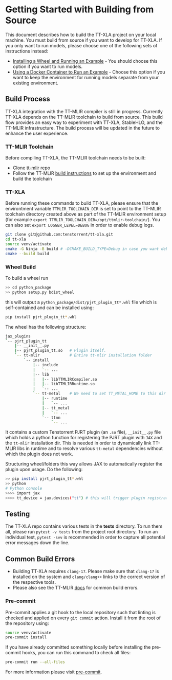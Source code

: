 # Getting Started with Building from Source

This document describes how to build the TT-XLA project on your local machine. You must build from source if you want to develop for TT-XLA. If you only want to run models, please choose one of the following sets of instructions instead:
* [Installing a Wheel and Running an Example](getting_started.md) - You should choose this option if you want to run models.
* [Using a Docker Container to Run an Example](getting_started_docker.md) - Choose this option if you want to keep the environment for running models separate from your existing environment.

## Build Process
TT-XLA integration with the TT-MLIR compiler is still in progress. Currently TT-XLA depends on the TT-MLIR toolchain to build from source. This build flow provides an easy way to experiment with TT-XLA, StableHLO, and the TT-MLIR infrastructure. The build process will be updated in the future to enhance the user experience.

### TT-MLIR Toolchain
Before compiling TT-XLA, the TT-MLIR toolchain needs to be built:
- Clone [tt-mlir](https://github.com/tenstorrent/tt-mlir) repo
- Follow the TT-MLIR [build instructions](https://docs.tenstorrent.com/tt-mlir/getting-started.html) to set up the environment and build the toolchain

### TT-XLA
Before running these commands to build TT-XLA, please ensure that the environtment variable `TTMLIR_TOOLCHAIN_DIR` is set to point to the TT-MLIR toolchain directory created above as part of the TT-MLIR environment setup (for example `export TTMLIR_TOOLCHAIN_DIR=/opt/ttmlir-toolchain/`). You can also set `export LOGGER_LEVEL=DEBUG` in order to enable debug logs.

```bash
git clone git@github.com:tenstorrent/tt-xla.git
cd tt-xla
source venv/activate
cmake -G Ninja -B build # -DCMAKE_BUILD_TYPE=Debug in case you want debug build
cmake --build build
```

### Wheel Build
To build a wheel run

```bash
>> cd python_package
>> python setup.py bdist_wheel
```

this will output a `python_package/dist/pjrt_plugin_tt*.whl` file which is self-contained and can be installed using:

```bash
pip install pjrt_plugin_tt*.whl
```

The wheel has the following structure:

```bash
jax_plugins
`-- pjrt_plugin_tt
    |-- __init__.py
    |-- pjrt_plugin_tt.so   # Plugin itself.
    `-- tt-mlir             # Entire tt-mlir installation folder
        `-- install
            |-- include
            |   `-- ...
            |-- lib
            |   |-- libTTMLIRCompiler.so
            |   |-- libTTMLIRRuntime.so
            |   `-- ...
            `-- tt-metal    # We need to set TT_METAL_HOME to this dir when loading plugin
                |-- runtime
                |   `-- ...
                |-- tt_metal
                |   `-- ...
                `-- ttnn
                    `-- ...
```

It contains a custom Tenstorrent PJRT plugin (an `.so` file), `__init__.py` file which holds a python function for registering the PJRT plugin with `JAX` and the `tt-mlir` installation dir. This is needed in order to dynamically link TT-MLIR libs in runtime and to resolve various `tt-metal` dependencies without which the plugin does not work.

Structuring wheel/folders this way allows JAX to automatically register the plugin upon usage. Do the following:

```bash
>> pip install pjrt_plugin_tt*.whl
>> python
# Python console
>>>> import jax
>>>> tt_device = jax.devices("tt") # this will trigger plugin registration.
```

## Testing
The TT-XLA repo contains various tests in the **tests** directory. To run them all, please run `pytest -v tests` from the project root directory. To run an individual test, `pytest -svv` is recommended in order to capture all potential error messages down the line.

## Common Build Errors
- Building TT-XLA requires `clang-17`. Please make sure that `clang-17` is installed on the system and `clang/clang++` links to the correct version of the respective tools.
- Please also see the TT-MLIR [docs](https://docs.tenstorrent.com/tt-mlir/getting-started.html#common-build-errors) for common build errors.

### Pre-commit
Pre-commit applies a git hook to the local repository such that linting is checked and applied on every `git commit` action. Install it from the root of the repository using:

```bash
source venv/activate
pre-commit install
```

If you have already committed something locally before installing the pre-commit hooks, you can run this command to check all files:

```bash
pre-commit run --all-files
```

For more information please visit [pre-commit](https://pre-commit.com/).
